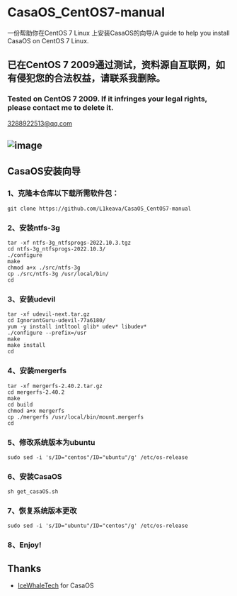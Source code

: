# CasaOS_CentOS7-manual
 一份帮助你在CentOS 7 Linux 上安装CasaOS的向导/A guide to help you install CasaOS on CentOS 7 Linux.
## 已在CentOS 7 2009通过测试，资料源自互联网，如有侵犯您的合法权益，请联系我删除。

### Tested on CentOS 7 2009.  If it infringes your legal rights, please contact me to delete it.

3288922513@qq.com

## ![image](https://github.com/user-attachments/assets/dcb0c09c-e77e-4b96-924a-504b1635d255)


## CasaOS安装向导

### 1、克隆本仓库以下载所需软件包：

```
git clone https://github.com/L1keava/CasaOS_CentOS7-manual
```

### 2、安装ntfs-3g

```
tar -xf ntfs-3g_ntfsprogs-2022.10.3.tgz 
cd ntfs-3g_ntfsprogs-2022.10.3/
./configure
make
chmod a+x ./src/ntfs-3g
cp ./src/ntfs-3g /usr/local/bin/
cd
```

### 3、安装udevil

```
tar -xf udevil-next.tar.gz 
cd IgnorantGuru-udevil-77a6180/
yum -y install intltool glib* udev* libudev*
./configure --prefix=/usr
make
make install
cd
```

### 4、安装mergerfs

```
tar -xf mergerfs-2.40.2.tar.gz
cd mergerfs-2.40.2
make
cd build
chmod a+x mergerfs
cp ./mergerfs /usr/local/bin/mount.mergerfs
cd
```

### 5、修改系统版本为ubuntu

```
sudo sed -i 's/ID="centos"/ID="ubuntu"/g' /etc/os-release
```

### 6、安装CasaOS

```
sh get_casaOS.sh
```

### 7、恢复系统版本更改

```
sudo sed -i 's/ID="ubuntu"/ID="centos"/g' /etc/os-release
```

### 8、Enjoy!

## Thanks
- [IceWhaleTech](https://github.com/IceWhaleTech) for CasaOS
